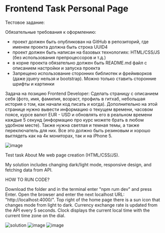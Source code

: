 # Frontend Task Personal Page

Тестовое задание:

Обязательные требования к оформлению:
- проект должен быть опубликован на GitHub в репозиторий, где именем проекта должна быть строка UUID4
- проект должен быть написан на базовых технологиях: HTML/CSS/JS (без использования препроцессоров и т.д.)
- в корне проекта обязательно должен быть README.md файл с описанием настройки и запуска проекта
- Запрещено использование сторонних библиотек и фреймворков (даже jquery нельзя и bootstrap). Можно только ставить сторонние шрифты и картинки

Задача на позицию Frontend Developer: 
Сделать страницу с описанием себя (фото, имя, фамилия, возраст, профиль в гитхаб, небольшая история о том, как начали код писать и когда). Дополнительно на этой странице нужно вывести информацию о текущем времени, часовом поясе, курсе валют EUR - USD и обновлять его в реальном времени каждые 5 секунд (информацию про курс можете брать в любом удобном месте). Также нужна светлая и темная темы, а также переключатель для них. Все это должно быть резиновым и хорошо выглядеть как на 4к мониторах, так и на iPhone 5.



![image](https://user-images.githubusercontent.com/65572536/140499743-0f78b32e-0e79-4682-adc5-eac30cd4ebff.png)

Test task About Me web page creation (HTML/CSS/JS). 

My solution includes changing dark/light mode, responsive design, and fetching data from API.

HOW TO RUN CODE?

Download the folder and in the terminal enter "npm rum dev" and press Enter. Open the browser and enter the next localhost URL: "http://localhost:4000/".
Top right of the home page there is a sun icon that changes mode from light to dark. Currency exchange rate is updated from the API every 5 seconds. Clock displays the current local time with the current time zone on the dial.

![solution](https://user-images.githubusercontent.com/65572536/140498979-c3f8ae0e-ec69-4e9b-b65b-7979f6645ab3.png)
![image](https://user-images.githubusercontent.com/65572536/140501123-3b506af2-0879-4759-a48d-3c656fa1818b.png)
![image](https://user-images.githubusercontent.com/65572536/140501066-b92ff5d7-e684-470b-8947-1ddf2ed9efe8.png)

